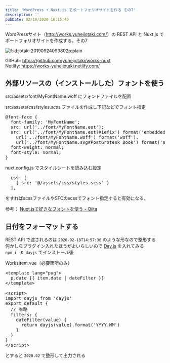 ```yaml
---
title: 'WordPress + Nuxt.js でポートフォリオサイトを作る その7'
description: ''
pubDate: 02/18/2020 10:15:49
---
```


<p>WordPressサイト（<a href="http://works.yuheijotaki.com/">http://works.yuheijotaki.com/</a>）の REST API と Nuxt.js でポートフォリオサイトを作成する。その7</p>

<p><span itemscope itemtype="http://schema.org/Photograph"><img src="/images/hatena/20190924093802.png" alt="f:id:jotaki:20190924093802p:plain" title="f:id:jotaki:20190924093802p:plain" class="hatena-fotolife" itemprop="image"></span></p>

<p>GitHub: <a href="https://github.com/yuheijotaki/works-nuxt">https://github.com/yuheijotaki/works-nuxt</a><br />
Netlify: <a href="https://works-yuheijotaki.netlify.com/">https://works-yuheijotaki.netlify.com/</a></p>

<h2>外部リソースの（インストールした）フォントを使う</h2>

<p>src/assets/font/MyFontName.woff にフォントファイルを配置</p>

<p>src/assets/css/styles.scss ファイルを作成し下記などでフォント指定</p>

<pre class="code lang-css" data-lang="css" data-unlink><span class="synSpecial">@font-face</span> <span class="synIdentifier">{</span>
  <span class="synType">font-family</span>: 'MyFontName';
  <span class="synType">src</span>: <span class="synIdentifier">url(</span><span class="synConstant">'../font/MyFontName.eot'</span><span class="synIdentifier">)</span>;
  <span class="synType">src</span>: <span class="synIdentifier">url(</span><span class="synConstant">'../font/MyFontName.eot?#iefix'</span><span class="synIdentifier">)</span> <span class="synIdentifier">format(</span><span class="synConstant">'embedded-opentype'</span><span class="synIdentifier">)</span>,
    <span class="synIdentifier">url(</span><span class="synConstant">'../font/MyFontName.woff'</span><span class="synIdentifier">)</span> <span class="synIdentifier">format(</span><span class="synConstant">'woff'</span><span class="synIdentifier">)</span>,
    <span class="synIdentifier">url(</span><span class="synConstant">'../font/MyFontName.svg#PostGrotesk Book'</span><span class="synIdentifier">)</span> <span class="synIdentifier">format(</span><span class="synConstant">'svg'</span><span class="synIdentifier">)</span>;
  <span class="synType">font-weight</span>: <span class="synConstant">normal</span>;
  <span class="synType">font-style</span>: <span class="synConstant">normal</span>;
<span class="synIdentifier">}</span>
</pre>

<p>nuxt.config.js でスタイルシートを読み込む設定</p>

<pre class="code lang-javascript" data-lang="javascript" data-unlink>  css: <span class="synIdentifier">[</span>
    <span class="synIdentifier">{</span> src: <span class="synConstant">'@/assets/css/styles.scss'</span> <span class="synIdentifier">}</span>
  <span class="synIdentifier">]</span>,
</pre>

<p>をすればscssファイルやSFCのscssでフォント指定すると有効になる。</p>

<p>参考： <a href="https://qiita.com/yujiteshima/items/e4a2cf1574ad6e61feda">Nuxt.jsで好きなフォントを使う - Qiita</a></p>

<h2>日付をフォーマットする</h2>

<p>REST API で渡されるのは <code>2020-02-18T14:57:36</code> のような形なので整形する<br />
何かしらプラグイン入れたほうがよいらしいので <a href="https://github.com/iamkun/dayjs">Day.js</a> を入れてみる<br />
<code>npm i -D dayjs</code> でインストール後</p>

<p>WorksItem.vue（必要箇所のみ）</p>

<pre class="code lang-javascript" data-lang="javascript" data-unlink>&lt;template lang=<span class="synConstant">&quot;pug&quot;</span>&gt;
  p.date <span class="synIdentifier">{{</span> item.date | dateFilter <span class="synIdentifier">}}</span>
&lt;/template&gt;

&lt;script&gt;
<span class="synStatement">import</span> dayjs from <span class="synConstant">'dayjs'</span>
<span class="synStatement">export</span> <span class="synStatement">default</span> <span class="synIdentifier">{</span>
  <span class="synComment">// 省略</span>
  filters: <span class="synIdentifier">{</span>
    dateFilter(value) <span class="synIdentifier">{</span>
      <span class="synStatement">return</span> dayjs(value).format(<span class="synConstant">'YYYY.MM'</span>)
    <span class="synIdentifier">}</span>
  <span class="synIdentifier">}</span>
<span class="synIdentifier">}</span>
&lt;/script&gt;
</pre>

<p>とすると <code>2020.02</code> で整形して出力される</p>
